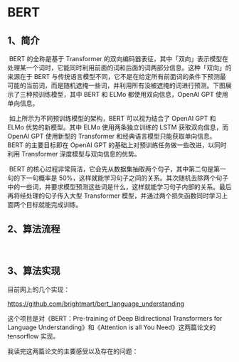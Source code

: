 # BERT

## 1、简介

​	BERT 的全称是基于 Transformer 的双向编码器表征，其中「双向」表示模型在处理某一个词时，它能同时利用前面的词和后面的词两部分信息。这种「双向」的来源在于 BERT 与传统语言模型不同，它不是在给定所有前面词的条件下预测最可能的当前词，而是随机遮掩一些词，并利用所有没被遮掩的词进行预测。下图展示了三种预训练模型，其中 BERT 和 ELMo 都使用双向信息，OpenAI GPT 使用单向信息。

​	如上所示为不同预训练模型的架构，BERT 可以视为结合了 OpenAI GPT 和 ELMo 优势的新模型。其中 ELMo 使用两条独立训练的 LSTM 获取双向信息，而 OpenAI GPT 使用新型的 Transformer 和经典语言模型只能获取单向信息。BERT 的主要目标即在 OpenAI GPT 的基础上对预训练任务做一些改进，以同时利用 Transformer 深度模型与双向信息的优势。

​	BERT 的核心过程非常简洁，它会先从数据集抽取两个句子，其中第二句是第一句的下一句概率是 50%，这样就能学习句子之间的关系。其次随机去除两个句子中的一些词，并要求模型预测这些词是什么，这样就能学习句子内部的关系。最后再将经处理的句子传入大型 Transformer 模型，并通过两个损失函数同时学习上面两个目标就能完成训练。

## 2、算法流程

​	

## 3、算法实现

目前网上的几个实现：

https://github.com/brightmart/bert_language_understanding

这个项目是对《BERT：Pre-training of Deep Bidirectional Transformers for Language Understanding》和《Attention is all You Need》这两篇论文的 tensorflow 实现。

我读完这两篇论文的主要感受以及存在的问题：

